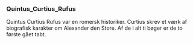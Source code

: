 ### Quintus_Curtius_Rufus


Quintus Curtius Rufus var en romersk historiker. Curtius skrev et værk af biografisk karakter om Alexander den Store. Af de i alt ti bøger er de to første gået tabt.